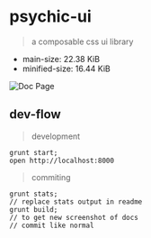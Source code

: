 # psychic-ui

> a composable css ui library
- main-size: 22.38 KiB
- minified-size: 16.44 KiB

![Doc Page](examples/assets/doc.png)

## dev-flow

> development

```
grunt start;
open http://localhost:8000
```

> commiting

```
grunt stats;
// replace stats output in readme
grunt build;
// to get new screenshot of docs
// commit like normal
```
